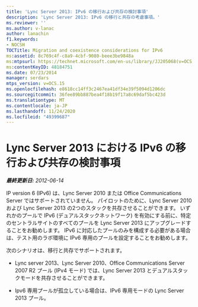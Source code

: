 ```yaml
---
title: 'Lync Server 2013: IPv6 の移行および共存の検討事項'
description: 'Lync Server 2013: IPv6 の移行と共存の考慮事項。'
ms.reviewer: ''
ms.author: v-lanac
author: lanachin
f1.keywords:
- NOCSH
TOCTitle: Migration and coexistence considerations for IPv6
ms:assetid: 8c769c4f-c8a9-4cbf-9080-beee3be9848a
ms:mtpsurl: https://technet.microsoft.com/en-us/library/JJ205068(v=OCS.15)
ms:contentKeyID: 48184751
ms.date: 07/23/2014
manager: serdars
mtps_version: v=OCS.15
ms.openlocfilehash: e8618cc14ff3c2467ea41df34e39f5094d1206dc
ms.sourcegitcommit: 36fee89bb887bea4f18b19f17a8c69daf5bc423d
ms.translationtype: MT
ms.contentlocale: ja-JP
ms.lasthandoff: 11/24/2020
ms.locfileid: "49399687"
---
```

# <a name="migration-and-coexistence-considerations-for-ipv6-in-lync-server-2013"></a>Lync Server 2013 における IPv6 の移行および共存の検討事項

<div data-xmlns="http://www.w3.org/1999/xhtml">

<div class="topic" data-xmlns="http://www.w3.org/1999/xhtml" data-msxsl="urn:schemas-microsoft-com:xslt" data-cs="https://msdn.microsoft.com/">

<div data-asp="https://msdn2.microsoft.com/asp">



</div>

<div id="mainSection">

<div id="mainBody">

<span> </span>

_**最終更新日:** 2012-06-14_

IP version 6 (IPv6) は、Lync Server 2010 または Office Communications Server ではサポートされていません。 パイロットのために、Lync Server 2010 および Lync Server 2013 の2つのスタックを共存させることができます。 いずれかのプールで IPv6 (デュアルスタックネットワーク) を有効にする前に、特定のセントラルサイトのすべてのプールを Lync Server 2013 にアップグレードすることをお勧めします。 IPv6 に対応したプールのみを構成する必要がある場合は、テスト用のラボ環境に IPv6 専用のプールを設定することをお勧めします。

次のシナリオは、移行と共存でサポートされます。

  - Lync server 2013、Lync Server 2010、Office Communications Server 2007 R2 プール (IPv4 モード) では、Lync Server 2013 とデュアルスタックモードを共存させることができます。

  - Ipv6 専用プールが孤立している場合は、IPv6 専用モードの Lync Server 2013 プール。

</div>

<span> </span>

</div>

</div>

</div>

